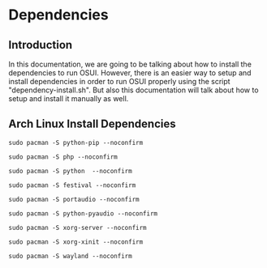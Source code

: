 # Dependencies


## Introduction

In this documentation, we are going to be talking about how to install the dependencies to run OSUI. However, there is an easier way to setup and install dependencies in order to run OSUI properly using the script "dependency-install.sh". But also this documentation will talk about how to setup and install it manually as well.



## Arch Linux Install Dependencies

`sudo pacman -S python-pip --noconfirm`

`sudo pacman -S php --noconfirm`

`sudo pacman -S python  --noconfirm`

`sudo pacman -S festival --noconfirm`

`sudo pacman -S portaudio --noconfirm`

`sudo pacman -S python-pyaudio --noconfirm`

`sudo pacman -S xorg-server --noconfirm`

`sudo pacman -S xorg-xinit --noconfirm`

`sudo pacman -S wayland --noconfirm`





